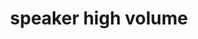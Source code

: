 ---
layout: smileys&emotion
title: speaker high volume
emoji: speaker_high_volume
permalink: 🔊.html
image: assets/img/3moji/speaker_high_volume.png
---